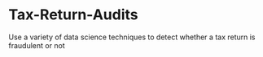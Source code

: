# Tax-Return-Audits
Use a variety of data science techniques to detect whether a tax return is fraudulent or not
